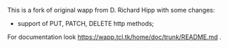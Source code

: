 This is a fork of original wapp from D. Richard Hipp with some changes:

- support of PUT, PATCH, DELETE http methods;

For documentation look https://wapp.tcl.tk/home/doc/trunk/README.md .
